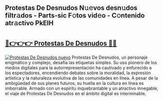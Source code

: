 ## Protestas De Desnudos N𝚞𝚎vos desn𝚞dos filtr𝚊dos - Parts-sic F𝚘tos vid𝚎o - C𝚘ntenido atr𝚊ctivo PkElH

# <h2><a href="http://mb3kxn.tromn.icu/?c=Protestas+De+Desnudos">🔗👉👉👉 Protestas De Desnudos 🔗🔗</a></h2>

[![Protestas De Desnudos nuevo](https://i.imgur.com/pEAQMta.gif)](http://mb3kxn.tromn.icu/?c=Protestas+De+Desnudos)
Protestas De Desnudos, un personaje enigmático y complejo, desafía las etiquetas simples. Su uso pionero de los medios digitales para la autorrepresentación ha cautivado y enfurecido a los espectadores, encendiendo debates sobre la moralidad, la expresión artística y la naturaleza evolutiva de las comunidades en línea. A pesar de la ambigüedad de sus planes futuros, su huella en la cultura en línea es imborrable. Armado con un espíritu inquebrantable y un atractivo innegable, el viaje de Protestas De Desnudos en el ámbito digital es interminable.
